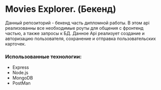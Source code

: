 # Movies Explorer. (Бекенд)
Данный репозиторий - бекенд часть дипломной работы. В этом api реализованны все необходимые роуты для общения с фронтенд частью, а также запросы к БД. Данное Api реализует создание и авторизацию пользователя, сохранение и отправка пользовательских карточек.
### Использованные технологии:
- Express
- Node.js
- MongoDB
- PostMan


